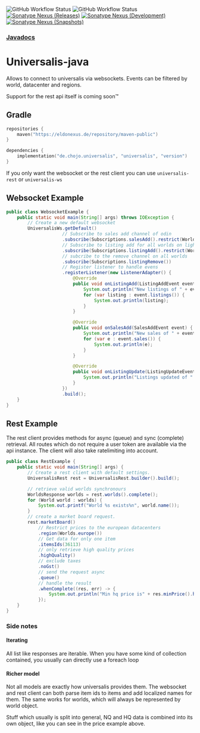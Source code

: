 ![GitHub Workflow Status](https://img.shields.io/github/workflow/status/RainbowDashLabs/universalis-java/Verify%20state?style=for-the-badge&label=Build)
![GitHub Workflow Status](https://img.shields.io/github/workflow/status/RainbowDashLabs/universalis-java/Publish%20to%20Nexus?style=for-the-badge&label=Publish)
[![Sonatype Nexus (Releases)](https://img.shields.io/nexus/maven-releases/de.chojo.universalis/universalis?label=Release&logo=Release&server=https%3A%2F%2Feldonexus.de&style=for-the-badge)][nexus_releases]
[![Sonatype Nexus (Development)](https://img.shields.io/nexus/maven-dev/de.chojo.universalis/universalis?label=DEV&logo=Release&server=https%3A%2F%2Feldonexus.de&style=for-the-badge)][nexus_dev]
[![Sonatype Nexus (Snapshots)](https://img.shields.io/nexus/s/de.chojo.universalis/universalis?color=orange&label=Snapshot&server=https%3A%2F%2Feldonexus.de&style=for-the-badge)][nexus_releases]

### [Javadocs](https://rainbowdashlabs.github.io/universalis-java/)

# Universalis-java

Allows to connect to universalis via websockets. Events can be filtered by world, datacenter and regions.

Support for the rest api itself is coming soon™

## Gradle
```kts
repositories {
    maven("https://eldonexus.de/repository/maven-public")
}

dependencies {
    implementation("de.chojo.universalis", "universalis", "version")
}
```

If you only want the websocket or the rest client you can use `universalis-rest` or `universalis-ws`

## Websocket Example
```java
public class WebsocketExample {
    public static void main(String[] args) throws IOException {
        // Create a new default websocket
        UniversalisWs.getDefault()
                     // Subscribe to sales add channel of odin
                     .subscribe(Subscriptions.salesAdd().restrict(Worlds.europe().light().ODIN))
                     // Subscribe to listing add for all worlds on light and the one world on chaos
                     .subscribe(Subscriptions.listingAdd().restrict(Worlds.europe().light()).restrict(Worlds.europe().chaos().OMEGA))
                     // subcribe to the remove channel on all worlds
                     .subscribe(Subscriptions.listingRemove())
                     // Register listener to handle evens
                     .registerListener(new ListenerAdapter() {
                         @Override
                         public void onListingAdd(ListingAddEvent event) {
                             System.out.println("New listings of " + event.item() + " on world " + event.world());
                             for (var listing : event.listings()) {
                                 System.out.println(listing);
                             }
                         }

                         @Override
                         public void onSalesAdd(SalesAddEvent event) {
                             System.out.println("New sales of " + event.item() + " on world " + event.world());
                             for (var e : event.sales()) {
                                 System.out.println(e);
                             }
                         }

                         @Override
                         public void onListingUpdate(ListingUpdateEvent event) {
                             System.out.println("Listings updated of " + event.item() + " on world " + event.world());
                         }
                     })
                     .build();
    }
}
```

## Rest Example

The rest client provides methods for async (queue) and sync (complete) retrieval. All routes which do not require a 
user token are available via the api instance. The client will also take ratelimiting into account.

```java
public class RestExample {
    public static void main(String[] args) {
        // Create a rest client with default settings.
        UniversalisRest rest = UniversalisRest.builder().build();

        // retrieve valid worlds synchronours
        WorldsResponse worlds = rest.worlds().complete();
        for (World world : worlds) {
            System.out.printf("World %s exists%n", world.name());
        }
        // create a market board request.
        rest.marketBoard()
            // Restrict prices to the european datacenters
            .region(Worlds.europe())
            // Get data for only one item
            .itemsIds(36113)
            // only retrieve high quality prices
            .highQuality()
            // exclude taxes
            .noGst()
            // send the request async
            .queue()
            // handle the result
            .whenComplete((res, err) -> {
                System.out.println("Min hq price is" + res.minPrice().highQuality());
            });
    }
}
```

### Side notes

#### Iterating
All list like responses are iterable. When you have some kind of collection contained, you usually can directly use a 
foreach loop

#### Richer model
Not all models are exactly how universalis provides them. The websocket and rest client can both parse item ids to 
items and add localized names for them. The same works for worlds, which will always be represented by world object.

Stuff which usually is split into general, NQ and HQ data is combined into its own object, like you can see in the 
price example above.

[nexus_releases]: https://eldonexus.de/#browse/browse:maven-releases:de%2Fchojo%2Funiversalis%2Funiversalis
[nexus_snapshots]: https://eldonexus.de/#browse/browse:maven-snapshots:de%2Fchojo%2Funiversalis%2Funiversalis
[nexus_dev]: https://eldonexus.de/#browse/browse:maven-dev:de%2Fchojo%2Funiversalis%2Funiversalis
